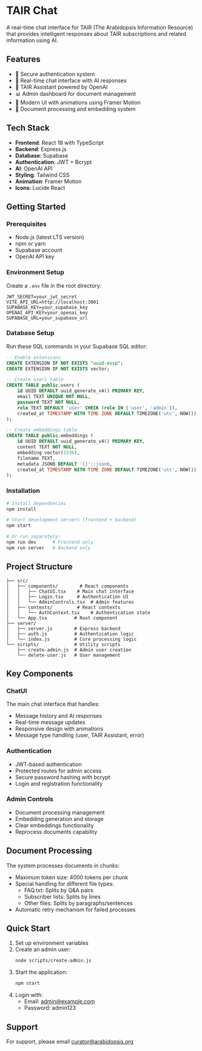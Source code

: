 # TAIR Chat

A real-time chat interface for TAIR (The Arabidopsis Information Resource) that provides intelligent responses about TAIR subscriptions and related information using AI.

## Features

- 🔐 Secure authentication system
- 💬 Real-time chat interface with AI responses
- 🤖 TAIR Assistant powered by OpenAI
- 📊 Admin dashboard for document management
- 🎨 Modern UI with animations using Framer Motion
- 🔄 Document processing and embedding system

## Tech Stack

- **Frontend**: React 18 with TypeScript
- **Backend**: Express.js
- **Database**: Supabase
- **Authentication**: JWT + Bcrypt
- **AI**: OpenAI API
- **Styling**: Tailwind CSS
- **Animation**: Framer Motion
- **Icons**: Lucide React

## Getting Started

### Prerequisites

- Node.js (latest LTS version)
- npm or yarn
- Supabase account
- OpenAI API key

### Environment Setup

Create a `.env` file in the root directory:

```
JWT_SECRET=your_jwt_secret
VITE_API_URL=http://localhost:3001
SUPABASE_KEY=your_supabase_key
OPENAI_API_KEY=your_openai_key
SUPABASE_URL=your_supabase_url
```

### Database Setup

Run these SQL commands in your Supabase SQL editor:

```sql
-- Enable extensions
CREATE EXTENSION IF NOT EXISTS "uuid-ossp";
CREATE EXTENSION IF NOT EXISTS vector;

-- Create users table
CREATE TABLE public.users (
    id UUID DEFAULT uuid_generate_v4() PRIMARY KEY,
    email TEXT UNIQUE NOT NULL,
    password TEXT NOT NULL,
    role TEXT DEFAULT 'user' CHECK (role IN ('user', 'admin')),
    created_at TIMESTAMP WITH TIME ZONE DEFAULT TIMEZONE('utc', NOW())
);

-- Create embeddings table
CREATE TABLE public.embeddings (
    id UUID DEFAULT uuid_generate_v4() PRIMARY KEY,
    content TEXT NOT NULL,
    embedding vector(1536),
    filename TEXT,
    metadata JSONB DEFAULT '{}'::jsonb,
    created_at TIMESTAMP WITH TIME ZONE DEFAULT TIMEZONE('utc', NOW())
);
```

### Installation

```bash
# Install dependencies
npm install

# Start development servers (frontend + backend)
npm start

# Or run separately:
npm run dev      # Frontend only
npm run server   # Backend only
```

## Project Structure

```
├── src/
│   ├── components/        # React components
│   │   ├── ChatUI.tsx    # Main chat interface
│   │   ├── Login.tsx     # Authentication UI
│   │   └── AdminControls.tsx  # Admin features
│   ├── contexts/         # React contexts
│   │   └── AuthContext.tsx    # Authentication state
│   └── App.tsx          # Root component
├── server/
│   ├── server.js        # Express backend
│   ├── auth.js          # Authentication logic
│   └── index.js         # Core processing logic
└── scripts/             # Utility scripts
    ├── create-admin.js  # Admin user creation
    └── delete-user.js   # User management
```

## Key Components

### ChatUI

The main chat interface that handles:
- Message history and AI responses
- Real-time message updates
- Responsive design with animations
- Message type handling (user, TAIR Assistant, error)

### Authentication

- JWT-based authentication
- Protected routes for admin access
- Secure password hashing with bcrypt
- Login and registration functionality

### Admin Controls

- Document processing management
- Embedding generation and storage
- Clear embeddings functionality
- Reprocess documents capability

## Document Processing

The system processes documents in chunks:
- Maximum token size: 4000 tokens per chunk
- Special handling for different file types:
  - FAQ.txt: Splits by Q&A pairs
  - Subscriber lists: Splits by lines
  - Other files: Splits by paragraphs/sentences
- Automatic retry mechanism for failed processes

## Quick Start

1. Set up environment variables
2. Create an admin user:
   ```bash
   node scripts/create-admin.js
   ```
3. Start the application:
   ```bash
   npm start
   ```
4. Login with:
   - Email: admin@example.com
   - Password: admin123

## Support

For support, please email curator@arabidopsis.org